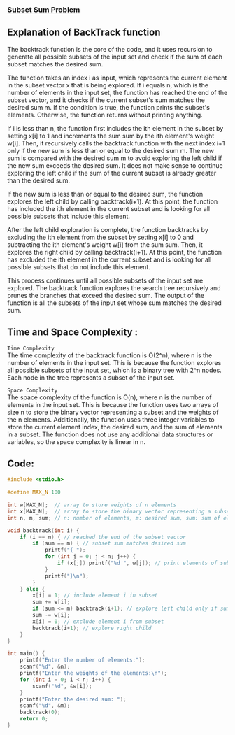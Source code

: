 ### [Subset Sum Problem](https://www.geeksforgeeks.org/subset-sum-problem/)

## Explanation of BackTrack function
The backtrack function is the core of the code, and it uses recursion to generate all possible subsets of the input set and check if the sum of each subset matches the desired sum.

The function takes an index i as input, which represents the current element in the subset vector x that is being explored. If i equals n, which is the number of elements in the input set, the function has reached the end of the subset vector, and it checks if the current subset's sum matches the desired sum m. If the condition is true, the function prints the subset's elements. Otherwise, the function returns without printing anything.

If i is less than n, the function first includes the ith element in the subset by setting x[i] to 1 and increments the sum sum by the ith element's weight w[i]. Then, it recursively calls the backtrack function with the next index i+1 only if the new sum is less than or equal to the desired sum m. The new sum is compared with the desired sum m to avoid exploring the left child if the new sum exceeds the desired sum. It does not make sense to continue exploring the left child if the sum of the current subset is already greater than the desired sum.

If the new sum is less than or equal to the desired sum, the function explores the left child by calling backtrack(i+1). At this point, the function has included the ith element in the current subset and is looking for all possible subsets that include this element.

After the left child exploration is complete, the function backtracks by excluding the ith element from the subset by setting x[i] to 0 and subtracting the ith element's weight w[i] from the sum sum. Then, it explores the right child by calling backtrack(i+1). At this point, the function has excluded the ith element in the current subset and is looking for all possible subsets that do not include this element.

This process continues until all possible subsets of the input set are explored. The backtrack function explores the search tree recursively and prunes the branches that exceed the desired sum. The output of the function is all the subsets of the input set whose sum matches the desired sum.

## Time and Space Complexity :
`Time Complexity`<br>
The time complexity of the backtrack function is O(2^n), where n is the number of elements in the input set. This is because the function explores all possible subsets of the input set, which is a binary tree with 2^n nodes. Each node in the tree represents a subset of the input set.

`Space Complexity`<br>
The space complexity of the function is O(n), where n is the number of elements in the input set. This is because the function uses two arrays of size n to store the binary vector representing a subset and the weights of the n elements. Additionally, the function uses three integer variables to store the current element index, the desired sum, and the sum of elements in a subset. The function does not use any additional data structures or variables, so the space complexity is linear in n.

## Code:
```c
#include <stdio.h>

#define MAX_N 100

int w[MAX_N];  // array to store weights of n elements
int x[MAX_N];  // array to store the binary vector representing a subset
int n, m, sum; // n: number of elements, m: desired sum, sum: sum of elements in a subset

void backtrack(int i) {
    if (i == n) { // reached the end of the subset vector
        if (sum == m) { // subset sum matches desired sum
            printf("{ ");
            for (int j = 0; j < n; j++) {
                if (x[j]) printf("%d ", w[j]); // print elements of subset
            }
            printf("}\n");
        }
    } else {
        x[i] = 1; // include element i in subset
        sum += w[i];
        if (sum <= m) backtrack(i+1); // explore left child only if sum doesn't exceed m
        sum -= w[i];
        x[i] = 0; // exclude element i from subset
        backtrack(i+1); // explore right child
    }
}

int main() {
    printf("Enter the number of elements:");
    scanf("%d", &n);
    printf("Enter the weights of the elements:\n");
    for (int i = 0; i < n; i++) {
        scanf("%d", &w[i]);
    }
    printf("Enter the desired sum: ");
    scanf("%d", &m);
    backtrack(0);
    return 0;
}
```
